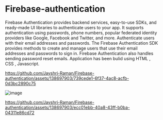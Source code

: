 # Firebase-authentication

Firebase Authentication provides backend services, easy-to-use SDKs, and ready-made UI libraries to authenticate users to your app. 
It supports authentication using passwords, phone numbers, popular federated identity providers like Google, Facebook and Twitter, and more.
Authenticate users with their email addresses and passwords. 
The Firebase Authentication SDK provides methods to create and manage users that use their email addresses and passwords to sign in. 
Firebase Authentication also handles sending password reset emails.
Application has been bulid using HTML , CSS , Javascript.


https://github.com/Jayshri-Raman/Firebase-authentication/assets/138697903/739cede1-6f37-4ac8-acfb-0d3bc2890c75



![image](https://github.com/Jayshri-Raman/Firebase-authentication/assets/138697903/3be9d9c4-cbf2-49ce-9b35-144bcdb54d7a)




https://github.com/Jayshri-Raman/Firebase-authentication/assets/138697903/ecc01ebb-40a8-43ff-b0ba-04311e86cd72





